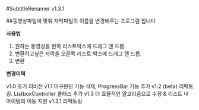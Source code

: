 #SubtitleRenamer v1.3.1

##동영상파일에 맞춰 자막파일의 이름을 변경해주는 프로그램 입니다

**사용법**

1. 원하는 동영상을 왼쪽 리스트박스에 드래그 앤 드롭.
2. 변환하고싶은 자막을 오른쪽 리스트 박스에 드래그 앤 드롭.
3. 변환

**변경이력**

v1.0  초기 리비전
v1.1  미구현된 기능 삭제, ProgressBar 기능 추가
v1.2  (beta) 리팩토링. ListboxController 클래스 추가
v1.3  더 효율적인 알고리즘으로 수정 & 리스트 내 아이템의 이동 지원
v1.3.1 리팩토링

